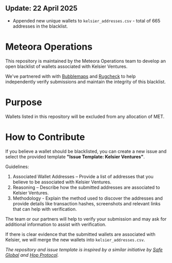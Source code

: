 ## Update: 22 April 2025

- Appended new unique wallets to `kelsier_addresses.csv` - total of 665 addresses in the blacklist.

# Meteora Operations

This repository is maintained by the Meteora Operations team to develop an open blacklist of wallets associated with Kelsier Ventures.

We've partnered with with [Bubblemaps](https://x.com/bubblemaps) and [Rugcheck](https://x.com/Rugcheckxyz) to help independently verify submissions and maintain the integrity of this blacklist.

# Purpose

Wallets listed in this repository will be excluded from any allocation of MET.

# How to Contribute

If you believe a wallet should be blacklisted, you can create a new issue and select the provided template **"Issue Template: Kelsier Ventures"**.

Guidelines: 

1. Associated Wallet Addresses – Provide a list of addresses that you believe to be associated with Kelsier Ventures.
2. Reasoning – Describe how the submitted addresses are associated to Kelsier Ventures.
3. Methodology - Explain the method used to discover the addresses and provide details like transaction hashes, screenshots and relevant links that can help with verification.

The team or our partners will help to verify your submission and may ask for additional information to assist with verification. 

If there is clear evidence that the submitted wallets are associated with Kelsier, we will merge the new wallets into `kelsier_addresses.csv`.

_The repository and issue template is inspired by a similar initiative by [Safe Global](https://github.com/safe-global) and [Hop Protocol](https://github.com/hop-protocol/hop-airdrop)._